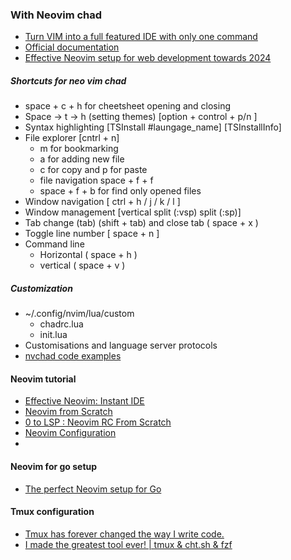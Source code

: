 
### With Neovim chad
- [Turn VIM into a full featured IDE with only one command](https://www.youtube.com/watch?v=Mtgo-nP_r8Y)
- [Official documentation](https://nvchad.com/docs/quickstart/install)
- [Effective Neovim setup for web development towards 2024](https://www.youtube.com/watch?v=fFHlfbKVi30)
##### Shortcuts for neo vim chad 
- space + c + h for cheetsheet opening and closing
- Space -> t -> h (setting themes) [option + control + p/n ]
- Syntax highlighting [TSInstall #laungage_name] [TSInstallInfo]
- File explorer [cntrl + n] 
	- m for bookmarking
	- a for adding new file
	- c for copy and p for paste
	- file navigation space + f + f
	- space + f + b for find only opened files
- Window navigation [ ctrl + h / j / k / l ]
- Window management [vertical split (:vsp)  split (:sp)] 
- Tab change (tab) (shift + tab) and close tab ( space + x )
- Toggle line number [ space + n ]
- Command line 
	- Horizontal ( space + h )
	- vertical ( space + v )

##### Customization
- ~/.config/nvim/lua/custom
	- chadrc.lua
	- init.lua
- Customisations and language server protocols 
- [nvchad code examples](https://github.com/NvChad/NvChad)


#### Neovim tutorial
- [Effective Neovim: Instant IDE](https://www.youtube.com/watch?v=stqUbv-5u2s)
- [Neovim from Scratch](https://www.youtube.com/playlist?list=PLhoH5vyxr6Qq41NFL4GvhFp-WLd5xzIzZ)
- [0 to LSP : Neovim RC From Scratch](https://www.youtube.com/watch?v=w7i4amO_zaE)
- [Neovim Configuration](https://www.youtube.com/playlist?list=PLsz00TDipIffxsNXSkskknolKShdbcALR)
- 

#### Neovim for go setup
- [The perfect Neovim setup for Go](https://www.youtube.com/watch?v=i04sSQjd-qo)
#### Tmux configuration
- [Tmux has forever changed the way I write code.](https://www.youtube.com/watch?v=DzNmUNvnB04)
- [I made the greatest tool ever! | tmux & cht.sh & fzf](https://www.youtube.com/watch?v=hJzqEAf2U4I)

